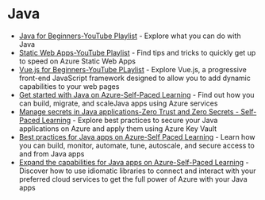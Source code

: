 # Java
- [Java for Beginners-YouTube Playlist](https://www.youtube.com/playlist?list=PLlrxD0HtieHgX3ExVDMlKjdN8LJsks2CM)  - Explore what you can do with Java 
-   [Static Web Apps-YouTube Playlist](https://www.youtube.com/playlist?list=PLlrxD0HtieHgMPeBaDQFx9yNuFxx6S1VG) -  Find tips and tricks to quickly get up to speed on Azure Static Web Apps 
-   [Vue.js for Beginners-YouTube PLaylist](https://www.youtube.com/playlist?list=PLlrxD0HtieHh33qHLWEN9uv43ie17lYqA) - Explore Vue.js, a progressive front-end JavaScript framework designed to allow you to add dynamic capabilities to your web pages
-   [Get started with Java on Azure-Self-Paced Learning](https://docs.microsoft.com/en-us/learn/paths/get-started-java-azure/) - Find out how you can build, migrate, and scaleJava apps using Azure services 
-   [Manage secrets in Java applications-Zero Trust and Zero Secrets - Self-Paced Learning](https://docs.microsoft.com/en-us/learn/modules/manage-secrets-java-applications-zero-trust/) -  Explore best practices to secure your Java applications on Azure and apply them using Azure Key Vault
-   [Best practices for Java apps on Azure-Self Paced Learning](https://docs.microsoft.com/en-us/learn/paths/best-practices-java-azure/) - Learn how you can build, monitor, automate, tune, autoscale, and secure access to and from Java apps 
-   [Expand the capabilities for Java apps on Azure-Self-Paced Learning](https://docs.microsoft.com/en-us/learn/paths/expand-capabilities-java-azure/) - Discover how to use idiomatic libraries to connect and interact with your preferred cloud services to get the full power of Azure with your Java apps
